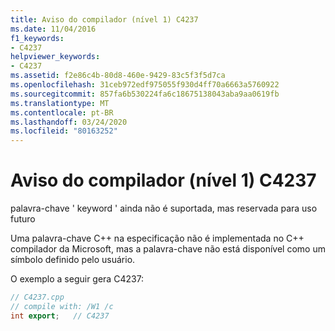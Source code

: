 ```yaml
---
title: Aviso do compilador (nível 1) C4237
ms.date: 11/04/2016
f1_keywords:
- C4237
helpviewer_keywords:
- C4237
ms.assetid: f2e86c4b-80d8-460e-9429-83c5f3f5d7ca
ms.openlocfilehash: 31ceb972edf975055f930d4ff70a6663a5760922
ms.sourcegitcommit: 857fa6b530224fa6c18675138043aba9aa0619fb
ms.translationtype: MT
ms.contentlocale: pt-BR
ms.lasthandoff: 03/24/2020
ms.locfileid: "80163252"
---
```

# <a name="compiler-warning-level-1-c4237"></a>Aviso do compilador (nível 1) C4237

palavra-chave ' keyword ' ainda não é suportada, mas reservada para uso futuro

Uma palavra-chave C++ na especificação não é implementada no C++ compilador da Microsoft, mas a palavra-chave não está disponível como um símbolo definido pelo usuário.

O exemplo a seguir gera C4237:

```cpp
// C4237.cpp
// compile with: /W1 /c
int export;   // C4237
```
